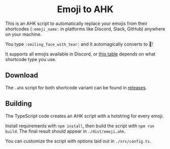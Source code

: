 <h1 align="center">Emoji to AHK</h1>

This is an AHK script to automatically replace your emojis from their shortcodes (`:emoji_name:` in platforms like Discord, Slack, GitHub) anywhere on your machine.

You type `:smiling_face_with_tear:` and it automagically converts to 🥲!

It supports all emojis available in Discord, or [this table](https://projects.iamcal.com/emoji-data/table.htm) depends on what shortcode type you use.

## Download
The `.ahk` script for both shortcode variant can be found in [releases](https://github.com/beerpiss/emoji-to-ahk/releases).

## Building
The TypeScript code creates an AHK script with a hotstring for every emoji.

Install requirements with `npm install`, then build the script with `npm run build`. The final result should appear in `./dist/emoji.ahk`.

You can customize the script with options laid out in `./src/config.ts`. 

